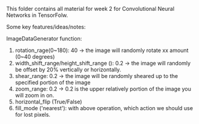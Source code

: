 This folder contains all material for week 2 for Convolutional Neural Networks in TensorFolw. 

Some key features/ideas/notes:

ImageDataGenerator function: 

  1. rotation_rage(0~180): 40 -> the image will randomly rotate xx amount (0~40 degrees)
  2. width_shift_range/height_shift_range (): 0.2 -> the image will randomly be offset by 20% vertically or horizontally. 
  3. shear_range: 0.2 -> the image will be randomly sheared up to the specified portion of the image 
  4. zoom_range: 0.2 -> 0.2 is the upper relatively portion of the image you will zoom in on. 
  5. horizontal_flip (True/False)
  6. fill_mode ('nearest'): with above operation, which action we should use for lost pixels. 
   
